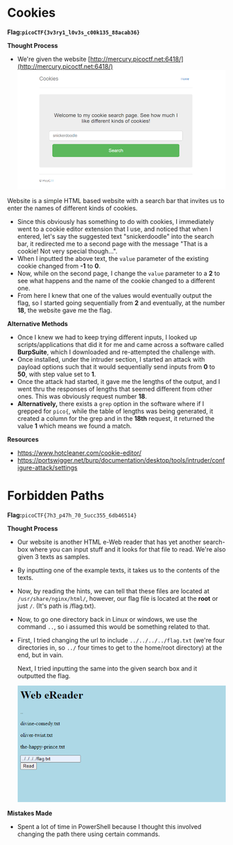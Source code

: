 
# Cookies

**Flag:`picoCTF{3v3ry1_l0v3s_c00k135_88acab36}`**

**Thought Process**

* We're given the website [http://mercury.picoctf.net:6418/](http://mercury.picoctf.net:6418/)
![alt text](image.png)

Website is a simple HTML based website with a search bar that invites us to enter the names of different kinds of cookies. 
* Since this obviously has something to do with cookies, I immediately went to a cookie editor extension that I use, and noticed that when I entered, let's say the suggested text "snickerdoodle" into the search bar, it redirected me to a second page with the message "That is a cookie! Not very special though...".
* When I inputted the above text, the `value` parameter of the existing cookie changed from **-1** to **0**. 
* Now, while on the second page, I change the `value` parameter to a **2** to see what happens and the name of the cookie changed to a different one. 
* From here I knew that one of the values would eventually output the flag, so I started going sequentially from **2** and eventually, at the number **18**, the website gave me the flag.

**Alternative Methods**
* Once I knew we had to keep trying different inputs, I looked up scripts/applications that did it for me and came across a software called **BurpSuite**, which I downloaded and re-attempted the challenge with. 
* Once installed, under the intruder section, I started an attack with payload options such that it would sequentially send inputs from **0** to **50**, with step value set to **1**. 
* Once the attack had started, it gave me the lengths of the output, and I went thru the responses of lengths that seemed different from other ones. This was obviously request number **18**. 
* **Alternatively,** there exists a `grep` option in the software where if I grepped for `pico{`, while the table of lengths was being generated, it created a column for the grep and in the **18th** request, it returned the value **1** which means we found a match.

**Resources**

* https://www.hotcleaner.com/cookie-editor/
* https://portswigger.net/burp/documentation/desktop/tools/intruder/configure-attack/settings

# Forbidden Paths

**Flag:**``picoCTF{7h3_p47h_70_5ucc355_6db46514}``

**Thought Process**

*  Our website is another HTML e-Web reader that has yet another search-box where you can input stuff and it looks for that file to read. We're also given 3 texts as samples.
* By inputting one of the example texts, it takes us to the contents of the texts.
* Now, by reading the hints, we can tell that these files are located at `/usr/share/nginx/html/`, however, our flag file is located at the **root** or just `/`. (It's path is /flag.txt).
* Now, to go one directory back in Linux or windows, we use the command `..`, so i assumed this would be something related to that.

* First, I tried changing the url to include  `../../../../flag.txt` (we're four directories in, so `../` four times to get to the home/root directory) at the end, but in vain.
	
	Next, I tried inputting the same into the given search box and it outputted the flag.

	![alt text](image-2.png)


**Mistakes Made**
* Spent a lot of time in PowerShell because I thought this involved changing the path there using certain commands. 